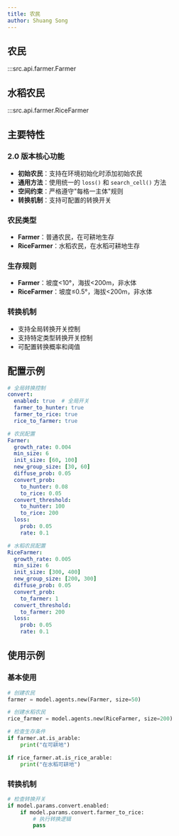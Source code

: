 ```yaml
---
title: 农民
author: Shuang Song
---
```


## 农民

:::src.api.farmer.Farmer

## 水稻农民

:::src.api.farmer.RiceFarmer

## 主要特性

### 2.0 版本核心功能
- **初始农民**：支持在环境初始化时添加初始农民
- **通用方法**：使用统一的 `loss()` 和 `search_cell()` 方法
- **空间约束**：严格遵守"每格一主体"规则
- **转换机制**：支持可配置的转换开关

### 农民类型
- **Farmer**：普通农民，在可耕地生存
- **RiceFarmer**：水稻农民，在水稻可耕地生存

### 生存规则
- **Farmer**：坡度<10°，海拔<200m，非水体
- **RiceFarmer**：坡度≤0.5°，海拔<200m，非水体

### 转换机制
- 支持全局转换开关控制
- 支持特定类型转换开关控制
- 可配置转换概率和阈值

## 配置示例

```yaml
# 全局转换控制
convert:
  enabled: true  # 全局开关
  farmer_to_hunter: true
  farmer_to_rice: true
  rice_to_farmer: true

# 农民配置
Farmer:
  growth_rate: 0.004
  min_size: 6
  init_size: [60, 100]
  new_group_size: [30, 60]
  diffuse_prob: 0.05
  convert_prob:
    to_hunter: 0.08
    to_rice: 0.05
  convert_threshold:
    to_hunter: 100
    to_rice: 200
  loss:
    prob: 0.05
    rate: 0.1

# 水稻农民配置
RiceFarmer:
  growth_rate: 0.005
  min_size: 6
  init_size: [300, 400]
  new_group_size: [200, 300]
  diffuse_prob: 0.05
  convert_prob:
    to_farmer: 1
  convert_threshold:
    to_farmer: 200
  loss:
    prob: 0.05
    rate: 0.1
```

## 使用示例

### 基本使用
```python
# 创建农民
farmer = model.agents.new(Farmer, size=50)

# 创建水稻农民
rice_farmer = model.agents.new(RiceFarmer, size=200)

# 检查生存条件
if farmer.at.is_arable:
    print("在可耕地")

if rice_farmer.at.is_rice_arable:
    print("在水稻可耕地")
```

### 转换机制
```python
# 检查转换开关
if model.params.convert.enabled:
    if model.params.convert.farmer_to_rice:
        # 执行转换逻辑
        pass
```
